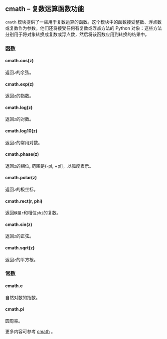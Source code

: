 ## **cmath** – 复数运算函数功能

`cmath` 模块提供了一些用于复数运算的函数。这个模块中的函数接受整数、浮点数或复数作为参数。他们还将接受任何有复数或浮点方法的 Python 对象：这些方法分别用于将对象转换成复数或浮点数，然后将该函数应用到转换的结果中。

### 函数

#### **cmath.cos**(z)
返回``z``的余弦。

#### **cmath.exp**(z)
返回``z``的指数。

#### **cmath.log**(z)
返回``z``的对数。

#### **cmath.log10**(z)
返回``z``的常用对数。

#### **cmath.phase**(z)
返回``z``的相位, 范围是(-pi, +pi]，以弧度表示。

#### **cmath.polar**(z)
返回``z``的极坐标。

#### **cmath.rect**(r, phi)
返回`模量r`和相位``phi``的复数。

#### **cmath.sin**(z)
返回``z``的正弦。

#### **cmath.sqrt**(z)
返回``z``的平方根。

### 常数

#### **cmath.e**
自然对数的指数。

#### **cmath.pi**
圆周率。

更多内容可参考 [cmath](http://docs.micropython.org/en/latest/pyboard/library/cmath.html)  。
